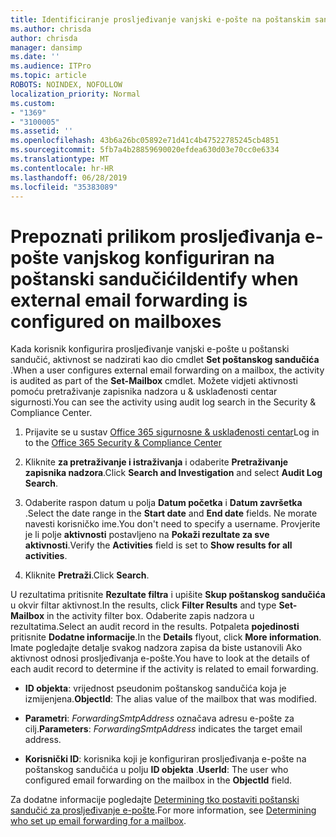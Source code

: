 ```yaml
---
title: Identificiranje prosljeđivanje vanjski e-pošte na poštanskim sandučićima u zapisnika nadzora
ms.author: chrisda
author: chrisda
manager: dansimp
ms.date: ''
ms.audience: ITPro
ms.topic: article
ROBOTS: NOINDEX, NOFOLLOW
localization_priority: Normal
ms.custom:
- "1369"
- "3100005"
ms.assetid: ''
ms.openlocfilehash: 43b6a26bc05892e71d41c4b47522785245cb4851
ms.sourcegitcommit: 5fb7a4b28859690020efdea630d03e70cc0e6334
ms.translationtype: MT
ms.contentlocale: hr-HR
ms.lasthandoff: 06/28/2019
ms.locfileid: "35383089"
---
```

# <a name="identify-when-external-email-forwarding-is-configured-on-mailboxes"></a><span data-ttu-id="8d5a4-102">Prepoznati prilikom prosljeđivanja e-pošte vanjskog konfiguriran na poštanski sandučići</span><span class="sxs-lookup"><span data-stu-id="8d5a4-102">Identify when external email forwarding is configured on mailboxes</span></span>

<span data-ttu-id="8d5a4-103">Kada korisnik konfigurira prosljeđivanje vanjski e-pošte u poštanski sandučić, aktivnost se nadzirati kao dio cmdlet **Set poštanskog sandučića** .</span><span class="sxs-lookup"><span data-stu-id="8d5a4-103">When a user configures external email forwarding on a mailbox, the activity is audited as part of the **Set-Mailbox** cmdlet.</span></span> <span data-ttu-id="8d5a4-104">Možete vidjeti aktivnosti pomoću pretraživanje zapisnika nadzora u & usklađenosti centar sigurnosti.</span><span class="sxs-lookup"><span data-stu-id="8d5a4-104">You can see the activity using audit log search in the Security & Compliance Center.</span></span>

1. <span data-ttu-id="8d5a4-105">Prijavite se u sustav [Office 365 sigurnosne & usklađenosti centar](https://protection.office.com/)</span><span class="sxs-lookup"><span data-stu-id="8d5a4-105">Log in to the [Office 365 Security & Compliance Center](https://protection.office.com/)</span></span>

2. <span data-ttu-id="8d5a4-106">Kliknite **za pretraživanje i istraživanja** i odaberite **Pretraživanje zapisnika nadzora**.</span><span class="sxs-lookup"><span data-stu-id="8d5a4-106">Click **Search and Investigation** and select **Audit Log Search**.</span></span>

3. <span data-ttu-id="8d5a4-107">Odaberite raspon datum u polja **Datum početka** i **Datum završetka** .</span><span class="sxs-lookup"><span data-stu-id="8d5a4-107">Select the date range in the **Start date** and **End date** fields.</span></span> <span data-ttu-id="8d5a4-108">Ne morate navesti korisničko ime.</span><span class="sxs-lookup"><span data-stu-id="8d5a4-108">You don't need to specify a username.</span></span> <span data-ttu-id="8d5a4-109">Provjerite je li polje **aktivnosti** postavljeno na **Pokaži rezultate za sve aktivnosti**.</span><span class="sxs-lookup"><span data-stu-id="8d5a4-109">Verify the **Activities** field is set to **Show results for all activities**.</span></span>

4. <span data-ttu-id="8d5a4-110">Kliknite **Pretraži**.</span><span class="sxs-lookup"><span data-stu-id="8d5a4-110">Click **Search**.</span></span>

<span data-ttu-id="8d5a4-111">U rezultatima pritisnite **Rezultate filtra** i upišite **Skup poštanskog sandučića** u okvir filtar aktivnost.</span><span class="sxs-lookup"><span data-stu-id="8d5a4-111">In the results, click **Filter Results** and type **Set-Mailbox** in the activity filter box.</span></span> <span data-ttu-id="8d5a4-112">Odaberite zapis nadzora u rezultatima.</span><span class="sxs-lookup"><span data-stu-id="8d5a4-112">Select an audit record in the results.</span></span> <span data-ttu-id="8d5a4-113">Potpaleta **pojedinosti** pritisnite **Dodatne informacije**.</span><span class="sxs-lookup"><span data-stu-id="8d5a4-113">In the **Details** flyout, click **More information**.</span></span> <span data-ttu-id="8d5a4-114">Imate pogledajte detalje svakog nadzora zapisa da biste ustanovili Ako aktivnost odnosi prosljeđivanja e-pošte.</span><span class="sxs-lookup"><span data-stu-id="8d5a4-114">You have to look at the details of each audit record to determine if the activity is related to email forwarding.</span></span>

- <span data-ttu-id="8d5a4-115">**ID objekta**: vrijednost pseudonim poštanskog sandučića koja je izmijenjena.</span><span class="sxs-lookup"><span data-stu-id="8d5a4-115">**ObjectId**: The alias value of the mailbox that was modified.</span></span>

- <span data-ttu-id="8d5a4-116">**Parametri**: _ForwardingSmtpAddress_ označava adresu e-pošte za cilj.</span><span class="sxs-lookup"><span data-stu-id="8d5a4-116">**Parameters**: _ForwardingSmtpAddress_ indicates the target email address.</span></span>

- <span data-ttu-id="8d5a4-117">**Korisnički ID**: korisnika koji je konfiguriran prosljeđivanja e-pošte na poštanskog sandučića u polju **ID objekta** .</span><span class="sxs-lookup"><span data-stu-id="8d5a4-117">**UserId**: The user who configured email forwarding on the mailbox in the **ObjectId** field.</span></span>

<span data-ttu-id="8d5a4-118">Za dodatne informacije pogledajte [Determining tko postaviti poštanski sandučić za prosljeđivanje e-pošte](https://docs.microsoft.com/office365/securitycompliance/auditing-troubleshooting-scenarios#determining-who-set-up-email-forwarding-for-a-mailbox).</span><span class="sxs-lookup"><span data-stu-id="8d5a4-118">For more information, see [Determining who set up email forwarding for a mailbox](https://docs.microsoft.com/office365/securitycompliance/auditing-troubleshooting-scenarios#determining-who-set-up-email-forwarding-for-a-mailbox).</span></span>
